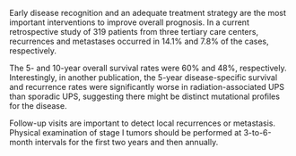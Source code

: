 Early disease recognition and an adequate treatment strategy are the most important interventions to improve overall prognosis. In a current retrospective study of 319 patients from three tertiary care centers, recurrences and metastases occurred in 14.1% and 7.8% of the cases, respectively.

The 5- and 10-year overall survival rates were 60% and 48%, respectively. Interestingly, in another publication, the 5-year disease-specific survival and recurrence rates were significantly worse in radiation-associated UPS than sporadic UPS, suggesting there might be distinct mutational profiles for the disease.

Follow-up visits are important to detect local recurrences or metastasis. Physical examination of stage I tumors should be performed at 3-to-6-month intervals for the first two years and then annually.